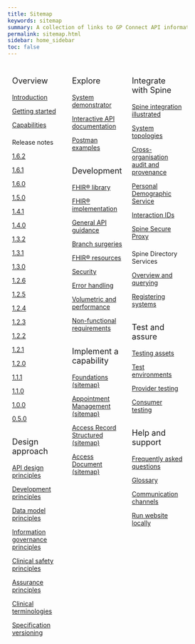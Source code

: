 ```yaml
---
title: Sitemap
keywords: sitemap
summary: A collection of links to GP Connect API information
permalink: sitemap.html
sidebar: home_sidebar
toc: false
---
```

<style>
* {
  box-sizing: border-box;
}

/*Create three equal columns that floats next to each other*/
.column {
  float: left;
  width: 33.33%;
  padding: 10px;

}

/*Clear floats after the columns*/
.row:after {
  content: "";
  display: table;
  clear: both;
}
</style>

<div class="row">
    <div class="column">
        <p style="font-size:18px">Overview</p>
        <p><a href="index.html">Introduction</a></p>
        <p><a href="overview_engage.html">Getting started</a></p>
        <p><a href="overview_priority_capabilities.html">Capabilities</a></p>
        <p style="padding-top:8px">Release notes</p>
        <p><a href="overview_release_notes_1_6_2.html">1.6.2</a></p>
        <p><a href="overview_release_notes_1_6_1.html">1.6.1</a></p>
        <p><a href="overview_release_notes_1_6_0.html">1.6.0</a></p>
        <p><a href="overview_release_notes_1_5_0.html">1.5.0</a></p>
        <p><a href="overview_release_notes_1_4_1.html">1.4.1</a></p>
        <p><a href="overview_release_notes_1_4_0.html">1.4.0</a></p>
        <p><a href="overview_release_notes_1_3_2.html">1.3.2</a></p>
        <p><a href="overview_release_notes_1_3_1.html">1.3.1</a></p>
        <p><a href="overview_release_notes_1_3_0.html">1.3.0</a></p>
        <p><a href="overview_release_notes_1_2_6.html">1.2.6</a></p>
        <p><a href="overview_release_notes_1_2_5.html">1.2.5</a></p>
        <p><a href="overview_release_notes_1_2_4.html">1.2.4</a></p>
        <p><a href="overview_release_notes_1_2_3.html">1.2.3</a></p>
        <p><a href="overview_release_notes_1_2_2.html">1.2.2</a></p>
        <p><a href="overview_release_notes_1_2_1.html">1.2.1</a></p>
        <p><a href="overview_release_notes_1_2_0.html">1.2.0</a></p>
        <p><a href="overview_release_notes_1_1_1.html">1.1.1</a></p>
        <p><a href="overview_release_notes_1_1_0.html">1.1.0</a></p>
        <p><a href="overview_release_notes_1_0_0.html">1.0.0</a></p>
        <p><a href="overview_release_notes_0_5_0.html">0.5.0</a></p>
        <p style="font-size:18px; padding-top:15px">Design approach</p>
        <p><a href="designprinciples_open_api_principles.html">API design principles</a></p>
        <p><a href="designprinciples_development_principles.html">Development principles</a></p>
        <p><a href="designprinciples_data_model_principles.html">Data model principles</a></p>
        <p><a href="designprinciples_ig_principles.html">Information governance principles</a></p>
        <p><a href="designprinciples_clinical_safety_principles.html">Clinical safety principles</a></p>
        <p><a href="designprinciples_assurance_principles.html">Assurance principles</a></p>
        <p><a href="design_clinical_terminologies.html">Clinical terminologies</a></p>
        <p><a href="design_product_versioning.html">Specification versioning</a></p>
    </div>
    <div class="column">
        <p style="font-size:18px">Explore</p>
        <p><a href="system_demonstrator.html">System demonstrator</a></p>
        <p><a href="system_swagger.html">Interactive API documentation</a></p>
        <p><a href="system_reference_postman.html">Postman examples</a></p>
        <p style="font-size:18px; padding-top:15px">Development</p>
        <p><a href="development_fhir_open_source_guidance.html">FHIR&reg; library</a></p>
        <p><a href="development_fhir_api_guidance.html">FHIR&reg; implementation</a></p>
        <p><a href="development_general_api_guidance.html">General API guidance</a></p>
        <p><a href="development_branch_surgeries.html">Branch surgeries</a></p>
        <p><a href="development_fhir_resource_guidance.html">FHIR&reg; resources</a></p>
        <p><a href="development_api_security_guidance.html">Security</a></p>
        <p><a href="development_fhir_error_handling_guidance.html">Error handling</a></p>
        <p><a href="development_api_volume_and_performance.html">Volumetric and performance</a></p>
        <p><a href="development_api_non_functional_requirements.html">Non-functional requirements</a></p>
        <p style="font-size:18px; padding-top:15px">Implement a capability</p>
        <p><a href="sitemap_foundations.html">Foundations (sitemap)</a></p>
        <p><a href="sitemap_appointment_management.html">Appointment Management (sitemap)</a></p>
        <p><a href="sitemap_access_record_structured.html">Access Record Structured (sitemap)</a></p>
        <p><a href="sitemap_access_documents.html">Access Document (sitemap)</a></p>
        </div>
        <div class="column">
        <p style="font-size:18px">Integrate with Spine</p>
        <p><a href="integration_illustrated.html">Spine integration illustrated</a></p>
        <p><a href="integration_system_topologies.html">System topologies</a></p>
        <p><a href="integration_illustrated.html">Cross-organisation audit and provenance</a></p>
        <p><a href="integration_system_topologies.html">Personal Demographic Service</a></p>
        <p><a href="integration_interaction_ids.html">Interaction IDs</a></p>
        <p><a href="integration_spine_secure_proxy.html">Spine Secure Proxy</a></p>
        <p style="padding-top:8px">Spine Directory Services</p>
        <p><a href="integration_spine_directory_service.html">Overview and querying</a></p>
        <p><a href="integration_sds_registering_endpoints.html">Registering systems</a></p>
        <p style="font-size:18px; padding-top:15px">Test and assure</p>
        <p><a href="testing_deliverables.html">Testing assets</a></p>
        <p><a href="testing_environments.html">Test environments</a></p>
        <p><a href="testing_api_provider_testing.html">Provider testing</a></p>
        <p><a href="testing_api_consumer_testing.html">Consumer testing</a></p>
        <p style="font-size:18px; padding-top:15px">Help and support</p>
        <p><a href="support_faq.html">Frequently asked questions</a></p>
        <p><a href="overview_glossary.html">Glossary</a></p>
        <p><a href="support_communications.html">Communication channels</a></p>
        <p><a href="support_run_website_locally.html">Run website locally</a></p>
    </div>
</div>
